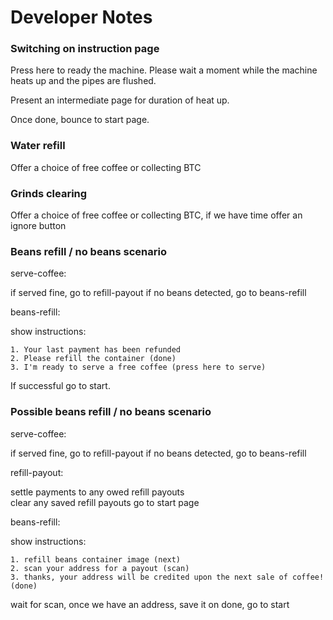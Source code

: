 # Developer Notes


### Switching on instruction page

Press here to ready the machine. Please wait a moment while the machine heats up and the pipes are flushed. 

Present an intermediate page for duration of heat up.

Once done, bounce to start page. 


### Water refill

Offer a choice of free coffee or collecting BTC

### Grinds clearing

Offer a choice of free coffee or collecting BTC, if we have time offer an ignore button

### Beans refill / no beans scenario

serve-coffee:

  if served fine, go to refill-payout
  if no beans detected, go to beans-refill

beans-refill: 

  show instructions: 

    1. Your last payment has been refunded
    2. Please refill the container (done)  
    3. I'm ready to serve a free coffee (press here to serve)
  
  If successful go to start.


### Possible beans refill / no beans scenario

serve-coffee:

  if served fine, go to refill-payout
  if no beans detected, go to beans-refill

refill-payout:
  
  settle payments to any owed refill payouts  
  clear any saved refill payouts
  go to start page

beans-refill: 

  show instructions:  

    1. refill beans container image (next)
    2. scan your address for a payout (scan)
    3. thanks, your address will be credited upon the next sale of coffee! (done)

  wait for scan, once we have an address, save it
  on done, go to start
